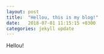 ```yaml
---
layout: post
title:  "Hellou, this is my blog!"
date:   2018-07-01 11:15:15 +0300
categories: jekyll update
---
```



Hellou!
